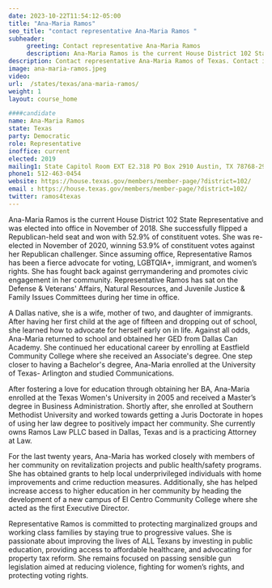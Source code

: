 ```yaml
---
date: 2023-10-22T11:54:12-05:00
title: "Ana-Maria Ramos"
seo_title: "contact representative Ana-Maria Ramos "
subheader:
     greeting: Contact representative Ana-Maria Ramos
     description: Ana-Maria Ramos is the current House District 102 State Representative and was elected into office in November of 2018. She successfully flipped a Republican-held seat and won with 52.9% of constituent votes. She was re-elected in November of 2020, winning 53.9% of constituent votes against her Republican challenger.
description: Contact representative Ana-Maria Ramos of Texas. Contact information for Ana-Maria Ramos includes email address, phone number, and mailing address.
image: ana-maria-ramos.jpeg
video:
url:  /states/texas/ana-maria-ramos/
weight: 1
layout: course_home

####candidate
name: Ana-Maria Ramos
state: Texas
party: Democratic
role: Representative
inoffice: current
elected: 2019
mailing1: State Capitol Room EXT E2.318 PO Box 2910 Austin, TX 78768-2910
phone1: 512-463-0454
website: https://house.texas.gov/members/member-page/?district=102/
email : https://house.texas.gov/members/member-page/?district=102/
twitter: ramos4texas
---
```


Ana-Maria Ramos is the current House District 102 State Representative and was elected into office in November of 2018. She successfully flipped a Republican-held seat and won with 52.9% of constituent votes. She was re-elected in November of 2020, winning 53.9% of constituent votes against her Republican challenger. Since assuming office, Representative Ramos has been a fierce advocate for voting, LGBTQIA+, immigrant, and women’s rights. She has fought back against gerrymandering and promotes civic engagement in her community. Representative Ramos has sat on the Defense & Veterans' Affairs, Natural Resources, and Juvenile Justice & Family Issues Committees during her time in office.

A Dallas native, she is a wife, mother of two, and daughter of immigrants. After having her first child at the age of fifteen and dropping out of school, she learned how to advocate for herself early on in life. Against all odds, Ana-Maria returned to school and obtained her GED from Dallas Can Academy. She continued her educational career by enrolling at Eastfield Community College where she received an Associate's degree. One step closer to having a Bachelor's degree, Ana-Maria enrolled at the University of Texas- Arlington and studied Communications.

After fostering a love for education through obtaining her BA, Ana-Maria enrolled at the Texas Women's University in 2005 and received a Master’s degree in Business Administration. Shortly after, she enrolled at Southern Methodist University and worked towards getting a Juris Doctorate in hopes of using her law degree to positively impact her community. She currently owns Ramos Law PLLC based in Dallas, Texas and is a practicing Attorney at Law.

For the last twenty years, Ana-Maria has worked closely with members of her community on revitalization projects and public health/safety programs. She has obtained grants to help local underprivileged individuals with home improvements and crime reduction measures. Additionally, she has helped increase access to higher education in her community by heading the development of a new campus of El Centro Community College where she acted as the first
Executive Director.

Representative Ramos is committed to protecting marginalized groups and working class families by staying true to progressive values. She is passionate about improving the lives of ALL Texans by investing in public education, providing access to affordable healthcare, and advocating for property tax reform. She remains focused on passing sensible gun legislation aimed at reducing violence, fighting for women’s rights, and protecting voting rights.
